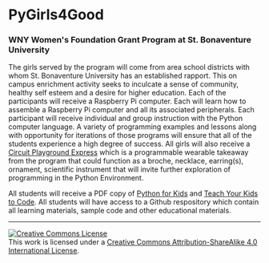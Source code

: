 # PyGirls4Good
### WNY Women's Foundation Grant Program at St. Bonaventure University
The girls served by the program will come from area school districts with whom St. Bonaventure University has an established rapport. This on campus enrichment activity seeks to inculcate a sense of community, healthy self esteem and a desire for higher education. Each of the participants will receive a Raspberry Pi computer. Each will learn how to assemble a Raspberry Pi computer and all its associated peripherals. Each participant will receive individual and group instruction with the Python computer language. A variety of programming examples and lessons along with opportunity for iterations of those programs will ensure that all of the students experience a high degree of success. All girls will also receive a [Circuit Playground Express](https://learn.adafruit.com/adafruit-circuit-playground-express/overview) which is a programmable wearable takeaway from the program that could function as a broche, necklace, earring(s), ornament, scientific instrument that will invite further exploration of  programming in the Python Environment. 

All students will receive a PDF copy of [Python for Kids](https://nostarch.com/pythonforkids) and [Teach Your Kids to Code](https://nostarch.com/teachkids). All students will have access to a Github respository which contain all learning materials, sample code and other educational materials.  

****
 <a rel="license" href="http://creativecommons.org/licenses/by-sa/4.0/"><img alt="Creative Commons License" style="border-width:0" src="https://i.creativecommons.org/l/by-sa/4.0/88x31.png" /></a><br />This work is licensed under a <a rel="license" href="http://creativecommons.org/licenses/by-sa/4.0/">Creative Commons Attribution-ShareAlike 4.0 International License</a>.
